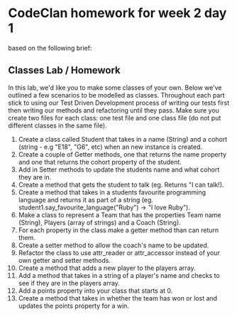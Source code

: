 # CodeClan homework for week 2 day 1
based on the following brief:

## Classes Lab / Homework
In this lab, we'd like you to make some classes of your own. Below we've outlined a few scenarios to be modelled as classes. Throughout each part stick to using our Test Driven Development process of writing our tests first then writing our methods and refactoring until they pass. Make sure you create two files for each class: one test file and one class file (do not put different classes in the same file).

1. Create a class called Student that takes in a name (String) and a cohort (string - e.g "E18", "G6", etc) when an new instance is created.
2. Create a couple of Getter methods, one that returns the name property and one that returns the cohort property of the student.
3. Add in Setter methods to update the students name and what cohort they are in.
4. Create a method that gets the student to talk (eg. Returns "I can talk!).
5. Create a method that takes in a students favourite programming language and returns it as part of a string (eg. student1.say_favourite_language("Ruby") -> "I love Ruby").
6. Make a class to represent a Team that has the properties Team name (String), Players (array of strings) and a Coach (String).
7. For each property in the class make a getter method than can return them.
8. Create a setter method to allow the coach's name to be updated.
9. Refactor the class to use attr_reader or attr_accessor instead of your own getter and setter methods.
10. Create a method that adds a new player to the players array.
11. Add a method that takes in a string of a player's name and checks to see if they are in the players array.
12. Add a points property into your class that starts at 0.
13. Create a method that takes in whether the team has won or lost and updates the points property for a win.
